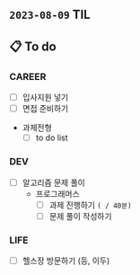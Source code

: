 ## `2023-08-09` TIL

## 📋 To do

### CAREER

- [ ] 입사지원 넣기
- [ ] 면접 준비하기
- 과제전형
  - [ ] to do list

### DEV
- [ ] 알고리즘 문제 풀이
  - 프로그래머스
      + [ ] 과제 진행하기 `( / 40분)`
      + [ ] 문제 풀이 작성하기

### LIFE

- [ ] 헬스장 방문하기 (등, 이두)